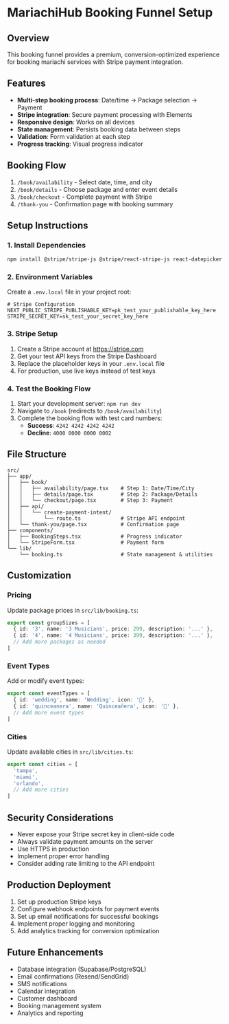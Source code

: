 # MariachiHub Booking Funnel Setup

## Overview
This booking funnel provides a premium, conversion-optimized experience for booking mariachi services with Stripe payment integration.

## Features
- **Multi-step booking process**: Date/time → Package selection → Payment
- **Stripe integration**: Secure payment processing with Elements
- **Responsive design**: Works on all devices
- **State management**: Persists booking data between steps
- **Validation**: Form validation at each step
- **Progress tracking**: Visual progress indicator

## Booking Flow
1. `/book/availability` - Select date, time, and city
2. `/book/details` - Choose package and enter event details
3. `/book/checkout` - Complete payment with Stripe
4. `/thank-you` - Confirmation page with booking summary

## Setup Instructions

### 1. Install Dependencies
```bash
npm install @stripe/stripe-js @stripe/react-stripe-js react-datepicker date-fns stripe
```

### 2. Environment Variables
Create a `.env.local` file in your project root:

```env
# Stripe Configuration
NEXT_PUBLIC_STRIPE_PUBLISHABLE_KEY=pk_test_your_publishable_key_here
STRIPE_SECRET_KEY=sk_test_your_secret_key_here
```

### 3. Stripe Setup
1. Create a Stripe account at https://stripe.com
2. Get your test API keys from the Stripe Dashboard
3. Replace the placeholder keys in your `.env.local` file
4. For production, use live keys instead of test keys

### 4. Test the Booking Flow
1. Start your development server: `npm run dev`
2. Navigate to `/book` (redirects to `/book/availability`)
3. Complete the booking flow with test card numbers:
   - **Success**: `4242 4242 4242 4242`
   - **Decline**: `4000 0000 0000 0002`

## File Structure
```
src/
├── app/
│   ├── book/
│   │   ├── availability/page.tsx    # Step 1: Date/Time/City
│   │   ├── details/page.tsx         # Step 2: Package/Details
│   │   └── checkout/page.tsx        # Step 3: Payment
│   ├── api/
│   │   └── create-payment-intent/
│   │       └── route.ts             # Stripe API endpoint
│   └── thank-you/page.tsx           # Confirmation page
├── components/
│   ├── BookingSteps.tsx             # Progress indicator
│   └── StripeForm.tsx               # Payment form
└── lib/
    └── booking.ts                   # State management & utilities
```

## Customization

### Pricing
Update package prices in `src/lib/booking.ts`:
```typescript
export const groupSizes = [
  { id: '3', name: '3 Musicians', price: 299, description: '...' },
  { id: '4', name: '4 Musicians', price: 399, description: '...' },
  // Add more packages as needed
]
```

### Event Types
Add or modify event types:
```typescript
export const eventTypes = [
  { id: 'wedding', name: 'Wedding', icon: '💒' },
  { id: 'quinceanera', name: 'Quinceañera', icon: '👑' },
  // Add more event types
]
```

### Cities
Update available cities in `src/lib/cities.ts`:
```typescript
export const cities = [
  'tampa',
  'miami',
  'orlando',
  // Add more cities
]
```

## Security Considerations
- Never expose your Stripe secret key in client-side code
- Always validate payment amounts on the server
- Use HTTPS in production
- Implement proper error handling
- Consider adding rate limiting to the API endpoint

## Production Deployment
1. Set up production Stripe keys
2. Configure webhook endpoints for payment events
3. Set up email notifications for successful bookings
4. Implement proper logging and monitoring
5. Add analytics tracking for conversion optimization

## Future Enhancements
- Database integration (Supabase/PostgreSQL)
- Email confirmations (Resend/SendGrid)
- SMS notifications
- Calendar integration
- Customer dashboard
- Booking management system
- Analytics and reporting 
